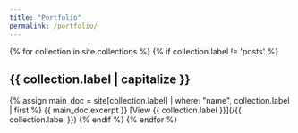 ```yaml
---
title: "Portfolio"
permalink: /portfolio/
---
```


<!-- {% for collection in site.collections %}
  <h2>Items from {{ collection.label }}</h2>
  <ul>
    {% for item in site[collection.label] %}
      <li><a href="{{ item.url }}">{{ item.title }}</a></li>
    {% endfor %}
  </ul>
{% endfor %} -->


<!-- {% for collection in site.collections %}
{% if collection.label != 'posts' %}
## {{ collection.label | capitalize }}
[View {{ collection.label }}](/{{ collection.label }})
{% endif %}
{% endfor %} -->

{% for collection in site.collections %}
{% if collection.label != 'posts' %}
## {{ collection.label | capitalize }}
{% assign main_doc = site[collection.label] | where: "name", collection.label | first %}
{{ main_doc.excerpt }}
[View {{ collection.label }}](/{{ collection.label }})
{% endif %}
{% endfor %}